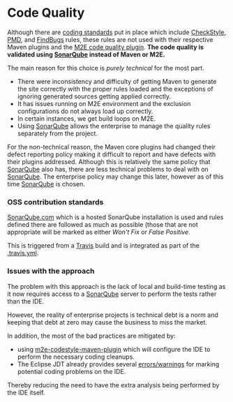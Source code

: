 Code Quality
============

Although there are [coding standards][1] put in place which include
[CheckStyle][2], [PMD][3], and [FindBugs][4] rules, these rules are not
used with their respective Maven plugins and the [M2E code quality plugin][6].
**The code quality is validated using [SonarQube][5] instead of Maven or M2E.**

The main reason for this choice is *purely technical* for the most part.

* There were inconsistency and difficulty of getting Maven to generate the
  site correctly with the proper rules loaded and the exceptions of ignoring
  generated sources getting applied correctly.
* It has issues running on M2E environment and the exclusion configurations
  do not always load up correctly.
* In certain instances, we get build loops on M2E.
* Using [SonarQube][5] allows the enterprise to manage the quality rules
  separately from the project.

For the non-technical reason, the Maven core plugins had changed their defect
reporting policy making it difficult to report and have defects with their
plugins addressed.  Although this is relatively the same policy that
[SonarQube][5] also has, there are less technical problems to deal with on
[SonarQube][5].  The enterprise policy may change this later, however as of
this time [SonarQube][5] is chosen.

### OSS contribution standards

 [SonarQube.com](https://sonarqube.com) which is a hosted SonarQube installation is used and rules defined there are followed as much as possible (those that are not appropriate will be marked as either *Won't Fix* or *False Positive*.

 This is triggered from a [Travis](https://travis-ci.org/) build and is integrated as part of the [.travis.yml](./travis-yml.html).

### Issues with the approach

The problem with this approach is the lack of local and build-time testing
as it now requires access to a [SonarQube][5] server to perform the tests
rather than the IDE.

However, the reality of enterprise projects is technical debt is a norm and
keeping that debt at zero may cause the business to miss the market.

In addition, the most of the bad practices are mitigated by:

* using [m2e-codestyle-maven-plugin][7] which will configure the IDE to
  perform the necessary coding cleanups.
* The Eclipse JDT already provides several [errors/warnings][8] for marking
  potential coding problems on the IDE.

Thereby reducing the need to have the extra analysis being performed by the
IDE itself.

[1]: https://site.trajano.net/coding-standards/
[2]: https://site.trajano.net/coding-standards/checkstyle.html
[3]: https://site.trajano.net/coding-standards/pmd.html
[4]: https://site.trajano.net/coding-standards/findbugs.html
[5]: http://www.sonarqube.org/
[6]: https://github.com/m2e-code-quality/m2e-code-quality
[7]: https://site.trajano.net/m2e-codestyle-maven-plugin/
[8]: http://help.eclipse.org/neon/topic/org.eclipse.jdt.doc.user/reference/preferences/java/compiler/ref-preferences-errors-warnings.htm
